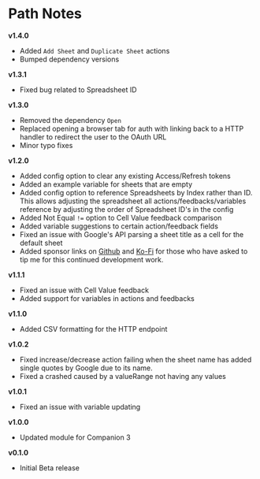# Path Notes

**v1.4.0**
- Added `Add Sheet` and `Duplicate Sheet` actions
- Bumped dependency versions

**v1.3.1**
- Fixed bug related to Spreadsheet ID

**v1.3.0**
- Removed the dependency `Open`
- Replaced opening a browser tab for auth with linking back to a HTTP handler to redirect the user to the OAuth URL
- Minor typo fixes

**v1.2.0**
- Added config option to clear any existing Access/Refresh tokens
- Added an example variable for sheets that are empty
- Added config option to reference Spreadsheets by Index rather than ID. This allows adjusting the spreadsheet all actions/feedbacks/variables reference by adjusting the order of Spreadsheet ID's in the config
- Added Not Equal `!=` option to Cell Value feedback comparison
- Added variable suggestions to certain action/feedback fields
- Fixed an issue with Google's API parsing a sheet title as a cell for the default sheet
- Added sponsor links on [Github](https://github.com/sponsors/thedist) and [Ko-Fi](https://ko-fi.com/thedist) for those who have asked to tip me for this continued development work.

**v1.1.1**
- Fixed an issue with Cell Value feedback
- Added support for variables in actions and feedbacks

**v1.1.0**
- Added CSV formatting for the HTTP endpoint

**v1.0.2**
- Fixed increase/decrease action failing when the sheet name has added single quotes by Google due to its name.
- Fixed a crashed caused by a valueRange not having any values

**v1.0.1**
- Fixed an issue with variable updating

**v1.0.0**
- Updated module for Companion 3

**v0.1.0**
- Initial Beta release
